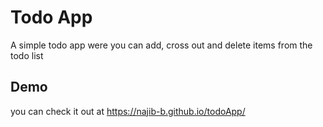 
# Todo App 

A simple todo app were you can add, cross out and delete items from the todo list



## Demo

you can check it out at  https://najib-b.github.io/todoApp/

